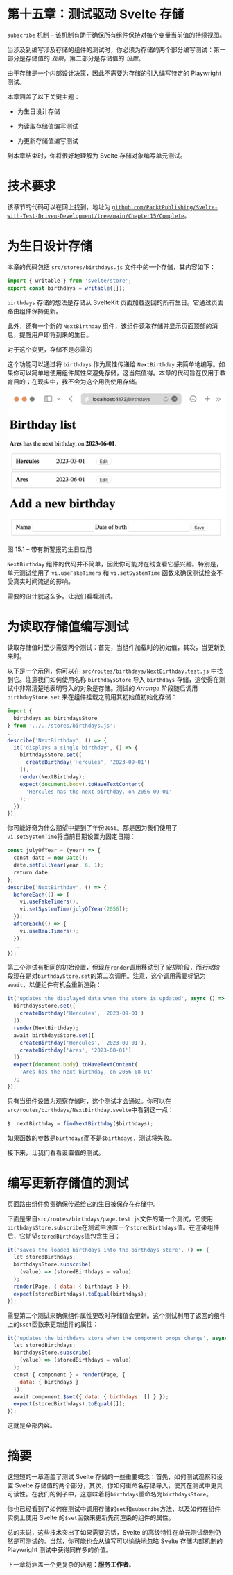 

# 第十五章：测试驱动 Svelte 存储

`subscribe` 机制 – 该机制有助于确保所有组件保持对每个变量当前值的持续视图。

当涉及到编写涉及存储的组件的测试时，你必须为存储的两个部分编写测试：第一部分是存储值的 *观察*，第二部分是存储值的 *设置*。

由于存储是一个内部设计决策，因此不需要为存储的引入编写特定的 Playwright 测试。

本章涵盖了以下关键主题：

+   为生日设计存储

+   为读取存储值编写测试

+   为更新存储值编写测试

到本章结束时，你将很好地理解为 Svelte 存储对象编写单元测试。

# 技术要求

该章节的代码可以在网上找到，地址为 [`github.com/PacktPublishing/Svelte-with-Test-Driven-Development/tree/main/Chapter15/Complete`](https://github.com/PacktPublishing/Svelte-with-Test-Driven-Development/tree/main/Chapter15/Complete)。

# 为生日设计存储

本章的代码包括 `src/stores/birthdays.js` 文件中的一个存储，其内容如下：

```js
import { writable } from 'svelte/store';
export const birthdays = writable([]);
```

`birthdays` 存储的想法是存储从 SvelteKit 页面加载返回的所有生日。它通过页面路由组件保持更新。

此外，还有一个新的 `NextBirthday` 组件，该组件读取存储并显示页面顶部的消息，提醒用户即将到来的生日。

对于这个变更，存储不是必需的

这个功能可以通过将 `birthdays` 作为属性传递给 `NextBirthday` 来简单地编写。如果你可以简单地使用组件属性来避免存储，这当然值得。本章的代码旨在仅用于教育目的；在现实中，我不会为这个用例使用存储。

![图 15.1 – 带有新警报的生日应用](img/Figure_15.1_B19611.jpg)

图 15.1 – 带有新警报的生日应用

`NextBirthday` 组件的代码并不简单，因此你可能对在线查看它感兴趣。特别是，单元测试使用了 `vi.useFakeTimers` 和 `vi.setSystemTime` 函数来确保测试检查不受真实时间流逝的影响。

需要的设计就这么多。让我们看看测试。

# 为读取存储值编写测试

读取存储值时至少需要两个测试：首先，当组件加载时的初始值，其次，当更新到来时。

以下是一个示例，你可以在 `src/routes/birthdays/NextBirthday.test.js` 中找到它。注意我们如何使用名称 `birthdaysStore` 导入 `birthdays` 存储，这使得在测试中非常清楚地表明导入的对象是存储。测试的 *Arrange* 阶段随后调用 `birthdayStore.set` 来在组件挂载之前用其初始值初始化存储：

```js
import {
  birthdays as birthdaysStore
} from '../../stores/birthdays.js';
...
describe('NextBirthday', () => {
  it('displays a single birthday', () => {
    birthdaysStore.set([
      createBirthday('Hercules', '2023-09-01')
    ]);
    render(NextBirthday);
    expect(document.body).toHaveTextContent(
      'Hercules has the next birthday, on 2056-09-01'
    );
  });
});
```

你可能好奇为什么期望中提到了年份`2056`。那是因为我们使用了`vi.setSystemTime`将当前日期设置为固定日期：

```js
const julyOfYear = (year) => {
  const date = new Date();
  date.setFullYear(year, 6, 1);
  return date;
};
describe('NextBirthday', () => {
  beforeEach(() => {
    vi.useFakeTimers();
    vi.setSystemTime(julyOfYear(2056));
  });
  afterEach(() => {
    vi.useRealTimers();
  });
  ...
});
```

第二个测试有相同的初始设置，但现在`render`调用移动到了*安排*阶段，而*行动*阶段现在是对`birthdayStore.set`的第二次调用。注意，这个调用需要标记为`await`，以便组件有机会重新渲染：

```js
it('updates the displayed data when the store is updated', async () => {
  birthdaysStore.set([
    createBirthday('Hercules', '2023-09-01')
  ]);
  render(NextBirthday);
  await birthdaysStore.set([
    createBirthday('Hercules', '2023-09-01'),
    createBirthday('Ares', '2023-08-01')
  ]);
  expect(document.body).toHaveTextContent(
    'Ares has the next birthday, on 2056-08-01'
  );
});
```

只有当组件设置为观察存储时，这个测试才会通过。你可以在`src/routes/birthdays/NextBirthday.svelte`中看到这一点：

```js
$: nextBirthday = findNextBirthday($birthdays);
```

如果函数的参数是`birthdays`而不是`$birthdays`，测试将失败。

接下来，让我们看看设置值的测试。

# 编写更新存储值的测试

页面路由组件负责确保传递给它的生日被保存在存储中。

下面是来自`src/routes/birthdays/page.test.js`文件的第一个测试，它使用`birthdaysStore.subscribe`在测试中设置一个`storedBirthdays`值。在渲染组件后，它期望`storedBirthdays`值包含生日：

```js
it('saves the loaded birthdays into the birthdays store', () => {
  let storedBirthdays;
  birthdaysStore.subscribe(
    (value) => (storedBirthdays = value)
  );
  render(Page, { data: { birthdays } });
  expect(storedBirthdays).toEqual(birthdays);
});
```

需要第二个测试来确保组件属性更改时存储值会更新。这个测试利用了返回的组件上的`$set`函数来更新组件的属性：

```js
it('updates the birthdays store when the component props change', async () => {
  let storedBirthdays;
  birthdaysStore.subscribe(
    (value) => (storedBirthdays = value)
  );
  const { component } = render(Page, {
    data: { birthdays }
  });
  await component.$set({ data: { birthdays: [] } });
  expect(storedBirthdays).toEqual([]);
});
```

这就是全部内容。

# 摘要

这短短的一章涵盖了测试 Svelte 存储的一些重要概念：首先，如何测试观察和设置 Svelte 存储值的两个部分，其次，你如何重命名存储导入，使其在测试中更具可读性。在我们的例子中，这意味着将`birthdays`重命名为`birthdaysStore`。

你也已经看到了如何在测试中调用存储的`set`和`subscribe`方法，以及如何在组件实例上使用 Svelte 的`$set`函数来更新先前渲染的组件的属性。

总的来说，这些技术突出了如果需要的话，Svelte 的高级特性在单元测试级别仍然是可测试的。当然，你可能也会从编写可以愉快地忽略 Svelte 存储内部机制的 Playwright 测试中获得同样多的价值。

下一章将涵盖一个更复杂的话题：**服务工作者**。
